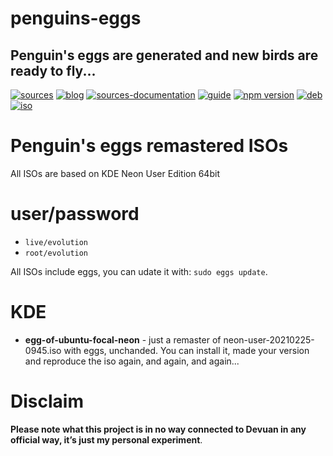 penguins-eggs
=============

## Penguin&#39;s eggs are generated and new birds are ready to fly...
[![sources](https://img.shields.io/badge/github-sources-blue)](https://github.com/pieroproietti/penguins-eggs)
[![blog](https://img.shields.io/badge/blog-penguin's%20eggs-blue)](https://penguins-eggs.net)
[![sources-documentation](https://img.shields.io/badge/sources-documentation-blue)](https://penguins-eggs.net/sources-documentation/index.html)
[![guide](https://img.shields.io/badge/guide-penguin's%20eggs-blue)](https://penguins-eggs.net/book/)
[![npm version](https://img.shields.io/npm/v/penguins-eggs.svg)](https://npmjs.org/package/penguins-eggs)
[![deb](https://img.shields.io/badge/deb-packages-orange)](https://sourceforge.net/projects/penguins-eggs/files/packages-deb)
[![iso](https://img.shields.io/badge/iso-images-orange)](https://sourceforge.net/projects/penguins-eggs/files/iso)


# Penguin's eggs remastered ISOs

All ISOs are based on KDE Neon User Edition 64bit

# user/password
* ```live/evolution```
* ```root/evolution```

All ISOs include eggs, you can udate it with: ```sudo eggs update```.

# KDE 
* **egg-of-ubuntu-focal-neon** - just a remaster of neon-user-20210225-0945.iso with eggs, unchanded. You can install it, made your version and reproduce the iso again, and again, and again...

# Disclaim
__Please note what this project is in no way connected to Devuan in any official way, it’s just my personal experiment__.

